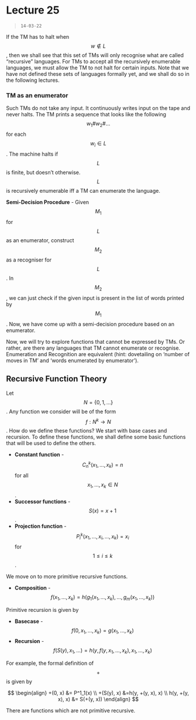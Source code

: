 # Lecture 25

> `14-03-22`

If the TM has to halt when $$w \not \in L$$, then we shall see that this set of TMs will only recognise what are called “recursive” languages. For TMs to accept all the recursively enumerable languages, we must allow the TM to not halt for certain inputs. Note that we have not defined these sets of languages formally yet, and we shall do so in the following lectures.

### TM as an enumerator

Such TMs do not take any input. It continuously writes input on the tape and never halts. The TM prints a sequence that looks like the following $$w_1 \# w_2 \# \dots$$ for each $$w_i \in L$$. The machine halts if $$L$$ is finite, but doesn’t otherwise. $$L$$ is recursively enumerable iff a TM can enumerate the language.

**Semi-Decision Procedure** - Given $$M_1$$ for $$L$$ as an enumerator, construct $$M_2$$ as a recogniser for $$L$$. In $$M_2$$, we can just check if the given input is present in the list of words printed by  $$M_1$$. Now, we have come up with a semi-decision procedure based on an enumerator.

Now, we will try to explore functions that cannot be expressed by TMs. Or rather, are there any languages that TM cannot enumerate or recognise. Enumeration and Recognition are equivalent (hint: dovetailing on ‘number of moves in TM’ and ‘words enumerated by enumerator’). 

## Recursive Function Theory

Let $$N = \{0, 1, \dots\}$$. Any function we consider will be of the form $$f: N^k \to N$$. How do we define these functions? We start with base cases and recursion. To define these functions, we shall define some basic functions that will be used to define the others.

- **Constant function** - $$C^k_n(x_1, \dots, x_k) = n$$ for all $$x_1, \dots, x_k \in N$$.
- **Successor functions** - $$S(x) = x + 1$$.
- **Projection function** - $$P^k_i(x_1, \dots, x_i, \dots, x_k) = x_i$$ for $$1 \leq i \leq k$$.

We move on to more primitive recursive functions.

- **Composition** - $$f(x_1, \dots, x_k) = h(g_1(x_1, \dots, x_k), \dots, g_m(x_1, \dots, x_k))$$

Primitive recursion is given by 

- **Basecase** - $$f(0, x_1, \dots, x_k) = g(x_1, \dots, x_k)$$
- **Recursion** - $$f(S(y), x_1, \dots) = h(y, f(y, x_1, \dots, x_k), x_1, \dots, x_k)$$

For example, the formal definition of $$+$$ is given by


$$
\begin{align}
+(0, x) &= P^1_1(x) \\
+(S(y), x) &=h(y, +(y, x), x) \\
h(y, +(y, x), x) &= S(+(y, x)) 
\end{align}
$$


There are functions which are not primitive recursive.




